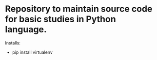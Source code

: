 # Repository to maintain source code for basic studies in Python language.

Installs:
- pip install virtualenv

